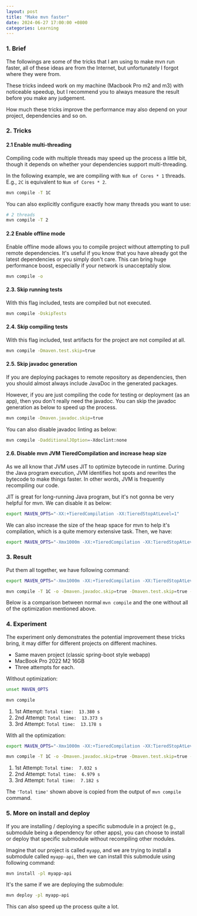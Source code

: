 ```yaml
---
layout: post
title: "Make mvn faster"
date: 2024-06-27 17:00:00 +0800
categories: Learning
---
```


### 1. Brief

The followings are some of the tricks that I am using to make mvn run faster, all of these ideas are from the Internet, but unfortunately I forgot where they were from.

These tricks indeed work on my machine (Macbook Pro m2 and m3) with noticeable speedup, but I recommend you to always measure the result before you make any judgement.

How much these tricks improve the performance may also depend on your project, dependencies and so on.

### 2. Tricks

#### 2.1 Enable multi-threading

Compiling code with multiple threads may speed up the process a little bit, though it depends on whether your dependencies support multi-threading.

In the following example, we are compiling with `Num of Cores * 1` threads. E.g., `2C` is equivalent to `Num of Cores * 2`.

```sh
mvn compile -T 1C
```

You can also explicitly configure exactly how many threads you want to use:

```sh
# 2 threads
mvn compile -T 2
```

#### 2.2 Enable offline mode

Enable offline mode allows you to compile project without attempting to pull remote dependencies. It's useful if you know that you have already got the latest dependencies or you simply don't care. This can bring huge performance boost, especially if your network is unacceptably slow.

```sh
mvn compile -o
```

#### 2.3. Skip running tests

With this flag included, tests are compiled but not executed.

```sh
mvn compile -DskipTests
```

#### 2.4. Skip compiling tests

With this flag included, test artifacts for the project are not compiled at all.

```sh
mvn compile -Dmaven.test.skip=true
```

#### 2.5. Skip javadoc generation

If you are deploying packages to remote repository as dependencies, then you should almost always include JavaDoc in the generated packages.

However, if you are just compiling the code for testing or deployment (as an app), then you don't really need the javadoc. You can skip the javadoc generation as below to speed up the process.

```sh
mvn compile -Dmaven.javadoc.skip=true
```

You can also disable javadoc linting as below:

```sh
mvn compile -DadditionalJOption=-Xdoclint:none
```

#### 2.6. Disable mvn JVM TieredCompilation and increase heap size

As we all know that JVM uses JIT to optimize bytecode in runtime. During the Java program execution, JVM identifies hot spots and rewrites the bytecode to make things faster. In other words, JVM is frequently recompiling our code.

JIT is great for long-running Java program, but it's not gonna be very helpful for mvn. We can disable it as below:

```sh
export MAVEN_OPTS="-XX:+TieredCompilation -XX:TieredStopAtLevel=1"
```

We can also increase the size of the heap space for mvn to help it's compilation, which is a quite memory extensive task. Then, we have:

```sh
export MAVEN_OPTS="-Xmx1000m -XX:+TieredCompilation -XX:TieredStopAtLevel=1"
```

### 3. Result

Put them all together, we have following command:

```sh
export MAVEN_OPTS="-Xmx1000m -XX:+TieredCompilation -XX:TieredStopAtLevel=1"

mvn compile -T 1C -o -Dmaven.javadoc.skip=true -Dmaven.test.skip=true -DadditionalJOption=-Xdoclint:none -DskipTests
```

Below is a comparison between normal `mvn compile` and the one without all of the optimization mentioned above.

### 4. Experiment

The experiment only demonstrates the potential improvement these tricks bring, it may differ for different projects on different machines.

- Same maven project (classic spring-boot style webapp)
- MacBook Pro 2022 M2 16GB
- Three attempts for each.

Without optimization:

```sh
unset MAVEN_OPTS

mvn compile
```

1. 1st Attempt: `Total time:  13.380 s`
2. 2nd Attempt: `Total time:  13.373 s`
3. 3rd Attempt: `Total time:  13.178 s`

With all the optimization:

```sh
export MAVEN_OPTS="-Xmx1000m -XX:+TieredCompilation -XX:TieredStopAtLevel=1"

mvn compile -T 1C -o -Dmaven.javadoc.skip=true -Dmaven.test.skip=true -DadditionalJOption=-Xdoclint:none -DskipTests
```

1. 1st Attempt: `Total time:  7.032 s`
2. 2nd Attempt: `Total time:  6.979 s`
3. 3rd Attempt: `Total time:  7.182 s`

The `'Total time'` shown above is copied from the output of `mvn compile` command.

### 5. More on install and deploy

If you are installing / deploying a specific submodule in a project (e.g., submodule being a dependency for other apps), you can choose to install or deploy that specific submodule without recompiling other modules.

Imagine that our project is called `myapp`, and we are trying to install a submodule called `myapp-api`, then we can install this submodule using following command:

```sh
mvn install -pl myapp-api
```

It's the same if we are deploying the submodule:

```sh
mvn deploy -pl myapp-api
```

This can also speed up the process quite a lot.